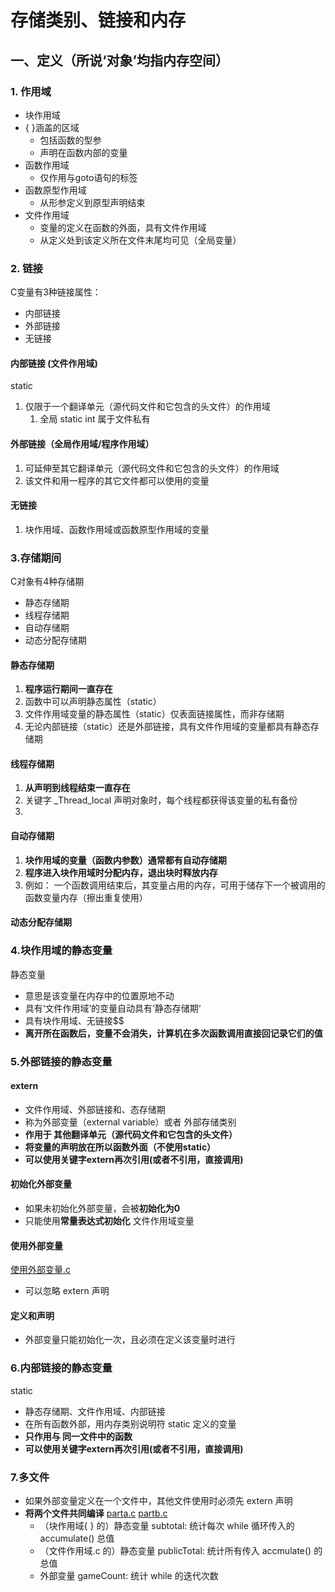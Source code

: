 # 存储类别、链接和内存
## 一、定义（所说‘对象’均指内存空间）
### 1. 作用域
  - 块作用域
  - { }涵盖的区域
    - 包括函数的型参
    - 声明在函数内部的变量
  - 函数作用域
    - 仅作用与goto语句的标签
  - 函数原型作用域
    - 从形参定义到原型声明结束
  - 文件作用域
    - 变量的定义在函数的外面，具有文件作用域
    - 从定义处到该定义所在文件末尾均可见（全局变量）
### 2. 链接
C变量有3种链接属性：
  - 内部链接
  - 外部链接
  - 无链接
#### 内部链接 (文件作用域)
  static
  1. 仅限于一个翻译单元（源代码文件和它包含的头文件）的作用域
     1. 全局 static int 属于文件私有

#### 外部链接（全局作用域/程序作用域）
  1. 可延伸至其它翻译单元（源代码文件和它包含的头文件）的作用域
  2. 该文件和用一程序的其它文件都可以使用的变量
#### 无链接
  1. 块作用域、函数作用域或函数原型作用域的变量
### 3.存储期间
C对象有4种存储期
 - 静态存储期
 - 线程存储期
 - 自动存储期
 - 动态分配存储期

#### 静态存储期
  1. **程序运行期间一直存在**
  2. 函数中可以声明静态属性（static）
  3. 文件作用域变量的静态属性（static）仅表面链接属性，而非存储期
  4. 无论内部链接（static）还是外部链接，具有文件作用域的变量都具有静态存储期
#### 线程存储期
  1. **从声明到线程结束一直存在**
  2. 关键字 _Thread_local 声明对象时，每个线程都获得该变量的私有备份
  3. 
#### 自动存储期
  1. **块作用域的变量（函数内参数）通常都有自动存储期**
  2. **程序进入块作用域时分配内存，退出块时释放内存**
  3. 例如： 一个函数调用结束后，其变量占用的内存，可用于储存下一个被调用的函数变量内存（擦出重复使用）
#### 动态分配存储期

### 4.块作用域的静态变量
静态变量
  - 意思是该变量在内存中的位置原地不动
  - 具有‘文件作用域’的变量自动具有’静态存储期‘
  - 具有块作用域、无链接$$
  - **离开所在函数后，变量不会消失，计算机在多次函数调用直接回记录它们的值**


### 5.外部链接的静态变量
#### extern
  - 文件作用域、外部链接和、态存储期
  - 称为外部变量（external variable）或者 外部存储类别
  - **作用于 其他翻译单元（源代码文件和它包含的头文件）**
  - **将变量的声明放在所以函数外面（不使用static）**
  - **可以使用关键字extern再次引用(或者不引用，直接调用)**
  
#### 初始化外部变量
  - 如果未初始化外部变量，会被**初始化为0**
  - 只能使用**常量表达式初始化** 文件作用域变量

#### 使用外部变量
  [使用外部变量.c](12-4.c)
  - 可以忽略 extern 声明 
 
#### 定义和声明
  - 外部变量只能初始化一次，且必须在定义该变量时进行
  
### 6.内部链接的静态变量
static
  - 静态存储期、文件作用域、内部链接
  - 在所有函数外部，用内存类别说明符 static 定义的变量
  - **只作用与 同一文件中的函数**
  - **可以使用关键字extern再次引用(或者不引用，直接调用)**

### 7.多文件
  - 如果外部变量定义在一个文件中，其他文件使用时必须先 extern 声明
  - **将两个文件共同编译**
  [parta.c](12-5.c)
  [partb.c](12-6.c)
      - （块作用域{ } 的）静态变量 subtotal: 统计每次 while 循环传入的 accumulate() 总值 
      - （文件作用域.c 的）静态变量 publicTotal: 统计所有传入 accmulate() 的总值
      -  外部变量 gameCount: 统计 while 的迭代次数

